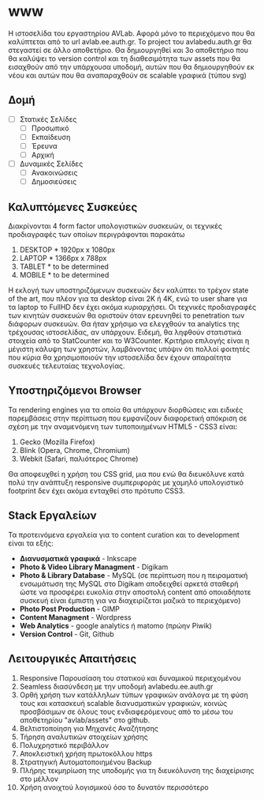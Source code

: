 # www
Η ιστοσελίδα του εργαστηρίου AVLab. Αφορά μόνο το περιεχόμενο που θα καλύπτεται από το url avlab.ee.auth.gr.
Το project του avlabedu.auth.gr θα στεγαστεί σε άλλο αποθετήριο. Θα δημιουργηθεί και 3ο αποθετήριο που θα καλύψει το version control και τη διαθεσιμότητα των assets που θα εισαχθούν από την υπάρχουσα υποδομή, αυτών που θα δημιουργηθούν εκ νέου και αυτών που θα αναπαραχθούν σε scalable γραφικά (τύπου svg)

## Δομή
- [ ] Στατικές Σελίδες
  - [ ] Προσωπικό
  - [ ] Εκπαίδευση
  - [ ] Έρευνα
  - [ ] Αρχική
- [ ] Δυναμικές Σελίδες
  - [ ] Ανακοινώσεις
  - [ ] Δημοσιεύσεις

## Καλυπτόμενες Συσκεύες
Διακρίνονται 4 form factor υπολογιστικών συσκευών, οι τεχνικές προδιαγραφές των οποίων περιγράφονται παρακάτω
  1. DESKTOP
    * 1920px x 1080px
  1. LAPTOP
    * 1366px x 788px
  1. TABLET
    * to be determined
  1. MOBILE
    * to be determined

Η εκλογή των υποστηριζόμενων συσκευών δεν καλύπτει το τρέχον state of the art, που πλέον για τα desktop είναι 2K ή 4K, ενώ το user share για τα laptop το FullHD δεν έχει ακόμα κυριαρχήσει.
Οι τεχνικές προδιαγραφές των κινητών συσκευών θα οριστούν όταν ερευνηθεί το penetration των διάφορων συσκευών. Θα ήταν χρήσιμο να ελεγχθούν τα analytics της τρέχουσας ιστοσελίδας, αν υπάρχουν. Ειδεμή, θα ληφθούν στατιστικά στοιχεία από το StatCounter και το W3Counter.
Κριτήριο επιλογής είναι η μέγιστη κάλυψη των χρηστών, λαμβάνοντας υπόψιν ότι πολλοί φοιτητές που κύρια θα χρησιμοποιούν την ιστοσελίδα δεν έχουν απαραίτητα συσκευές τελευταίας τεχνολογίας.

## Υποστηριζόμενοι Browser
Τα rendering engines για τα οποία θα υπάρχουν διορθώσεις και ειδικές παρεμβάσεις στην περίπτωση που εμφανίζουν διαφορετική απόκριση σε σχέση με την αναμενόμενη των τυποποιημένων HTML5 - CSS3 είναι:
1. Gecko (Mozilla Firefox)
2. Blink (Opera, Chrome, Chromium)
3. Webkit (Safari, παλιότερος Chrome)

Θα αποφευχθεί η χρήση του CSS grid, μια που ενώ θα διευκόλυνε κατά πολύ την ανάπτυξη responsive συμπεριφοράς με χαμηλό υπολογιστικό footprint δεν έχει ακόμα ενταχθεί στο πρότυπο CSS3.

## Stack Εργαλείων
Τα προτεινόμενα εργαλεία για το content curation και το development είναι τα εξής:
* **Διανυσματικά γραφικά** - Inkscape
* **Photo & Video Library Managment** - Digikam
* **Photo & Library Database** - MySQL (σε περίπτωση που η πειραματική ενσωμάτωση της MySQL στο Digikam αποδειχθεί αρκετά σταθερή ώστε να προσφέρει ευκολία στην αποστολή content από οποιαδήποτε συσκευή είναι έμπιστη για να διαχειρίζεται μαζικά το περιεχόμενο)
* **Photo Post Production** - GIMP
* **Content Managment** - Wordpress
* **Web Analytics** - google analytics ή matomo (πρώην Piwik)
* **Version Control** - Git, Github

## Λειτουργικές Απαιτήσεις
1. Responsive Παρουσίαση του στατικού και δυναμικού περιεχομένου
1. Seamless διασύνδεση με την υποδομή avlabedu.ee.auth.gr
1. Ορθή χρήση των κατάλληλων τύπων γραφικών ανάλογα με τη φύση τους και κατασκευή scalable διανυσματικών γραφικών, κοινώς προσβάσιμων σε όλους τους ενδιαφερόμενους από το μέσω του αποθετηρίου "avlab/assets" στο github.
1. Βελτιστοποίηση για Μηχανές Αναζήτησης
1. Τήρηση αναλυτικών στοιχείων χρήσης
1. Πολυχρηστικό περιβάλλον
1. Αποκλειστική χρήση πρωτοκόλλου https
1. Στρατηγική Αυτοματοποιημένου Backup
1. Πλήρης τεκμηρίωση της υποδομής για τη διευκόλυνση της διαχείρισης στο μέλλον
1. Χρήση ανοιχτού λογισμικού όσο το δυνατόν περισσότερο  

